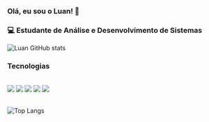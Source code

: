 ### Olá, eu sou o Luan! 🤙
### 💻 Estudante de Análise e Desenvolvimento de Sistemas <a href="https://www.impacta.edu.br/graduacoes/banco-de-dados-ead?https://www.impacta.edu.br/&utm_source=google&utm_medium=pesquisa&utm_campaign=banco_dados&utm_content=bd_ead_01&gad_source=1&gclid=CjwKCAiAlPu9BhAjEiwA5NDSA5P2L95-gQ6AJ7ooJNhUG09GO64X6HXHe4aELKzbqmzjU9hiVWCg_RoCXCwQAvD_BwE"></a>


![Luan GitHub stats](https://github-readme-stats.vercel.app/api?username=Luan-Higino&show_icons=true&theme=dark)
 
### Tecnologias 
<div style="display: inline_block"><br/>
    <a href="https://www.python.org/">
        <img src="https://skillicons.dev/icons?i=python&theme=dark"></a>
  <a href="https://kotlinlang.org//">
       <img src="https://skillicons.dev/icons?i=kotlin&theme=dark"></a>
  <a href="">
       <img src="https://skillicons.dev/icons?i=css&theme=dark"></a>
 <a href="https://www.javascript.com/">
      <img src="https://skillicons.dev/icons?i=javascript&theme=dark"></a>
      <img src="https://skillicons.dev/icons?i=html&theme=dark"></a>
 
</div>
<br/>

![Top Langs](https://github-readme-stats.vercel.app/api/top-langs/?username=Luan-Higino&hide_progress=true)
